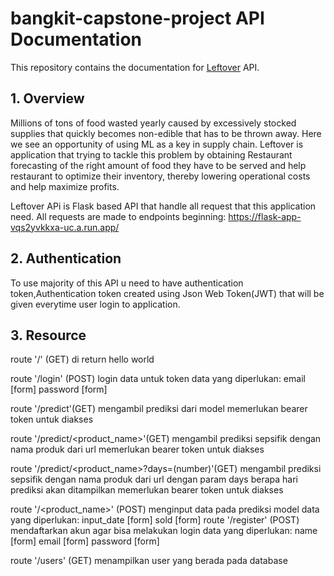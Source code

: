# bangkit-capstone-project API Documentation

This repository contains the documentation for [Leftover](https://flask-app-vqs2yvkkxa-uc.a.run.app/) API.

## 1. Overview

   Millions of tons of food wasted yearly caused by excessively stocked supplies that quickly becomes non-edible 
that has to be thrown away. Here we see an opportunity of using ML as a key in supply chain.
    Leftover is application that trying to tackle this problem by obtaining Restaurant forecasting of the right 
amount of food they have to be served and help restaurant to optimize their inventory, 
thereby lowering operational costs and help maximize profits.

Leftover APi is Flask based API that handle all request that this application need. All requests are made to endpoints beginning:
https://flask-app-vqs2yvkkxa-uc.a.run.app/

## 2. Authentication
   To use majority of this API u need to have authentication token,Authentication token created using
Json Web Token(JWT) that will be given everytime user login to application.


## 3. Resource

route '/' (GET)
	di return hello world

route '/login' (POST)
	login data untuk token
	data yang diperlukan:
		email		[form]
		password	[form]

route '/predict'(GET)
	mengambil prediksi dari model
	memerlukan bearer token untuk diakses

route '/predict/<product_name>'(GET)
	mengambil prediksi sepsifik dengan nama produk dari url
	memerlukan bearer token untuk diakses

route '/predict/<product_name>?days=(number)'(GET)
	mengambil prediksi sepsifik dengan nama produk dari url 
		dengan param days berapa hari prediksi akan ditampilkan
	memerlukan bearer token untuk diakses

route '/<product_name>' (POST)
	menginput data pada prediksi model
	data yang diperlukan:
		input_date	[form]
		sold		[form]
route '/register' (POST)
	mendaftarkan akun agar bisa melakukan login
	data yang diperlukan:
		name		[form]
		email		[form]
		password	[form]

route '/users' (GET)
	menampilkan user yang berada pada database
	
